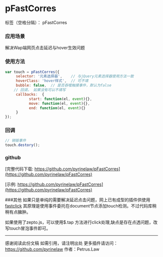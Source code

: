 # pFastCorres

标签（空格分隔）： pFastCorres

### 应用场景
解决Wap端网页点击延迟与hover生效问题

### 使用方法
```javascript
var touch = pFastCorres({
     selector: '元素选择器',    // 与jQuery元素选择器使用方法一致
     hoverClass: 'hover样式',  // 可不填  
     bubble: false,  // 是否吞噬触摸事件，默认为false
    // 回调， 如果没有可以不填写
     callbacks:  {
           start: function(el, event){},
           move: function(el, event){},
           end: function(el, event){}
     }
});
```

### 回调
```javascript
// 销毁事件
touch.destory();
```

### github
[完整代码下载: https://github.com/pyrinelaw/pFastCorres](https://github.com/pyrinelaw/pFastCorres) 

[示例: https://github.com/pyrinelaw/pFastCorres](https://github.com/pyrinelaw/pFastCorres) 

###其他
如果只是单纯的需要解决延迟点击问题，网上已有成型的插件供使用
[fastclick](https://github.com/ftlabs/fastclick) 其原理是使用事件委托在document节点添加touch检测。不过代码库稍稍有点臃肿。

如果使用了zepto.js，可以使用$.tap 方法进行click处理,缺点是存在点透问题，改写touch冒泡事件即可。

------
感谢阅读此份文稿
如需引用，请注明出处
更多插件请访问： https://github.com/pyrinelaw
作者：Petrus.Law
